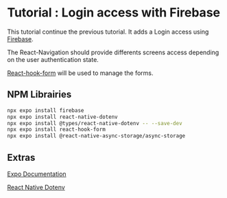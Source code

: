 # Tutorial : Login access with Firebase

This tutorial continue the previous tutorial. It adds a Login access using [Firebase](https://firebase.google.com/).

The React-Navigation should provide differents screens access depending on the user authentication state.

[React-hook-form](https://react-hook-form.com/) will be used to manage the forms.

## NPM Librairies

```bash
npx expo install firebase
npx expo install react-native-dotenv
npx expo install @types/react-native-dotenv -- --save-dev
npx expo install react-hook-form
npx expo install @react-native-async-storage/async-storage
```

## Extras

[Expo Documentation](https://docs.expo.dev/guides/using-firebase/#using-firebase-js-sdk)

[React Native Dotenv](https://www.npmjs.com/package/react-native-dotenv)
